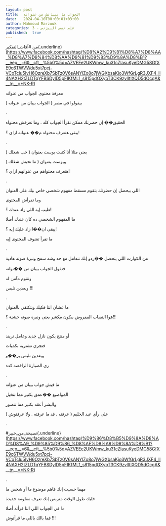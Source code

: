 ```yaml
---
layout: post
title:  الجواب ما بيبانش من عنوانه
date:   2024-04-10T00:00:01+03:00
author: Mahmoud Marzouk
categories: 3 - علم نفس البيزنس
published:  true
---
```

من
\#آفات_التفكير{.underline}(https://www.facebook.com/hashtag/%D8%A2%D9%81%D8%A7%D8%AA_%D8%A7%D9%84%D8%AA%D9%81%D9%83%D9%8A%D8%B1?__eep__=6&__cft__%5b0%5d=AZVEEe2UKWmw_ku31cZIasuKyeDMG58GfXE9c6TWVWdu5xt7pcj-VCoTclu5IvH6OzreXb7SbTz0V6sANYlZo8o7jWGXbsaKjo3WfGrLgR3JXF4_lI4NAXH2tZLDTqYFBSDylD5pFIKfML1_s815pdOXybT3CK9zvlItIXQD5dOcgA&__tn__=*NK-R)

معرفة محتوى الجواب من عنوانه

بيقولوا في مصر ( الجواب بيبان من عنوانه )

.

الحقيق�� إن حضرتك ممكن تقرأ الجواب كله . وما تعرفش محتواه

يبقى هتعرف محتواه م�� عنوانه ازاي ؟!

.

يعني مثلا أنا كتبت بوست بعنوان ( حب شغلك )

وبوست بعنوان ( ما تحبش شغلك )

هتعرف محتواهم من عنوانهم ازاي ؟!

.

اللي بيحصل إن حضرتك بتقوم مسقط مفهوم شخصي خاص بيك على
العنوان

وما تقرأش المحتوى

طيب إيه اللي زاد عندك ؟!

ما المفهوم الشخصي ده كان عندك أصلا

يبقى ان��ا زاد عليك إيه ؟!

ما تقرأ تشوف المحتوى إيه

.

من الكوارث اللي بتحصل ��ردو إنك تتعامل مع حد وشه سمح ونبرة صوته
هادية

فتقول الجواب بيبان من ��نوانه

وتقوم مآمن له

وبعدين تلبس !!!

.

ما عشان انتا فكيك وبتكتفي بالعنوان

هوا النصاب المفروض بيكون مكشر يعني ونبرة صوته خشنة ؟!!!

.

أو منتج يكون نازل جديد وعامل تريند

فتجري تشتريه بكميات

وبعدين تلبس بر��و

زي الصبارة الراقصة كده

.

ما فيش جواب بيبان من عنوانه

المواضيع ��عمق بكتير مما تتخيل

والبشر أعقد بكتير مما تتصور

على رأي عبد الحليم ( عرفته . قد ما عرفته . ولا عرفتوش )

.

\#نصيحة_من_خبير{.underline}(https://www.facebook.com/hashtag/%D9%86%D8%B5%D9%8A%D8%AD%D8%A9_%D9%85%D9%86_%D8%AE%D8%A8%D9%8A%D8%B1?__eep__=6&__cft__%5b0%5d=AZVEEe2UKWmw_ku31cZIasuKyeDMG58GfXE9c6TWVWdu5xt7pcj-VCoTclu5IvH6OzreXb7SbTz0V6sANYlZo8o7jWGXbsaKjo3WfGrLgR3JXF4_lI4NAXH2tZLDTqYFBSDylD5pFIKfML1_s815pdOXybT3CK9zvlItIXQD5dOcgA&__tn__=*NK-R)

.

مهما حسيت إنك فاهم موضوع ما أو شخص ما

خليك طول الوقت متربص إنك تعرف معلومة جديدة

دا في الجواب اللي انتا قرأته أصلا

فما بالك باللي ما قرأتوش !!!
